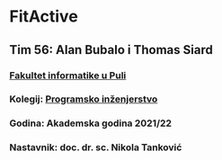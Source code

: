 # FitActive

## Tim 56: Alan Bubalo i Thomas Siard

### [Fakultet informatike u Puli](https://fipu.unipu.hr)

### Kolegij: [Programsko inženjerstvo](https://www.notion.so/fiputreca/Kontakt-stranica-875574d1b92248b1a8e90dae52cd29a9)

### Godina: Akademska godina 2021/22

### Nastavnik: doc. dr. sc. Nikola Tanković
